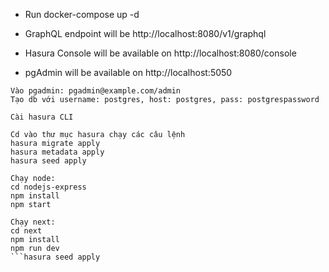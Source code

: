 - Run docker-compose up -d

- GraphQL endpoint will be http://localhost:8080/v1/graphql
- Hasura Console will be available on http://localhost:8080/console
- pgAdmin will be available on http://localhost:5050
```
Vào pgadmin: pgadmin@example.com/admin
Tạo db với username: postgres, host: postgres, pass: postgrespassword
```
```
Cài hasura CLI

Cd vào thư mục hasura chạy các câu lệnh
hasura migrate apply
hasura metadata apply
hasura seed apply
```

```
Chạy node:
cd nodejs-express
npm install
npm start
```

```
Chạy next:
cd next
npm install
npm run dev
```hasura seed apply
